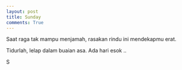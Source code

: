 ```yaml
---
layout: post
title: Sunday
comments: True
---
```


Saat raga tak mampu menjamah, rasakan rindu ini mendekapmu erat.

Tidurlah, lelap dalam buaian asa. Ada hari esok ..

S
